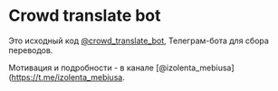 
# Crowd translate bot

Это исходный код [@crowd_translate_bot](https://t.me/crowd_translate_bot), Телеграм-бота для сбора переводов.

Мотивация и подробности - в канале [@izolenta_mebiusa](https://t.me/izolenta_mebiusa.

